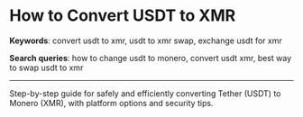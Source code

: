 # How to Convert USDT to XMR

**Keywords**: convert usdt to xmr, usdt to xmr swap, exchange usdt for xmr

**Search queries**: how to change usdt to monero, convert usdt xmr, best way to swap usdt to xmr

---

Step-by-step guide for safely and efficiently converting Tether (USDT) to Monero (XMR), with platform options and security tips.